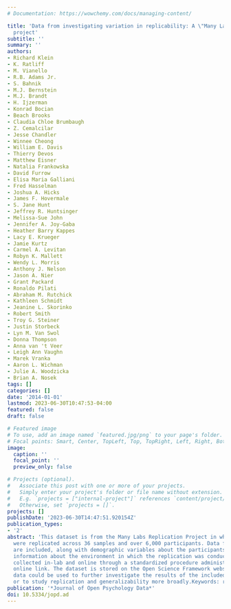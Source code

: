 ```yaml
---
# Documentation: https://wowchemy.com/docs/managing-content/

title: 'Data from investigating variation in replicability: A \"Many Labs\" replication
  project'
subtitle: ''
summary: ''
authors:
- Richard Klein
- K. Ratliff
- M. Vianello
- R.B. Adams Jr.
- S. Bahnik
- M.J. Bernstein
- M.J. Brandt
- H. Ijzerman
- Konrad Bocian
- Beach Brooks
- Claudia Chloe Brumbaugh
- Z. Cemalcilar
- Jesse Chandler
- Winnee Cheong
- William E. Davis
- Thierry Devos
- Matthew Eisner
- Natalia Frankowska
- David Furrow
- Elisa Maria Galliani
- Fred Hasselman
- Joshua A. Hicks
- James F. Hovermale
- S. Jane Hunt
- Jeffrey R. Huntsinger
- Melissa-Sue John
- Jennifer A. Joy-Gaba
- Heather Barry Kappes
- Lacy E. Krueger
- Jamie Kurtz
- Carmel A. Levitan
- Robyn K. Mallett
- Wendy L. Morris
- Anthony J. Nelson
- Jason A. Nier
- Grant Packard
- Ronaldo Pilati
- Abraham M. Rutchick
- Kathleen Schmidt
- Jeanine L. Skorinko
- Robert Smith
- Troy G. Steiner
- Justin Storbeck
- Lyn M. Van Swol
- Donna Thompson
- Anna van 't Veer
- Leigh Ann Vaughn
- Marek Vranka
- Aaron L. Wichman
- Julie A. Woodzicka
- Brian A. Nosek
tags: []
categories: []
date: '2014-01-01'
lastmod: 2023-06-30T10:47:53-04:00
featured: false
draft: false

# Featured image
# To use, add an image named `featured.jpg/png` to your page's folder.
# Focal points: Smart, Center, TopLeft, Top, TopRight, Left, Right, BottomLeft, Bottom, BottomRight.
image:
  caption: ''
  focal_point: ''
  preview_only: false

# Projects (optional).
#   Associate this post with one or more of your projects.
#   Simply enter your project's folder or file name without extension.
#   E.g. `projects = ["internal-project"]` references `content/project/deep-learning/index.md`.
#   Otherwise, set `projects = []`.
projects: []
publishDate: '2023-06-30T14:47:51.920154Z'
publication_types:
- '2'
abstract: 'This dataset is from the Many Labs Replication Project in which 13 effects
  were replicated across 36 samples and over 6,000 participants. Data from the replications
  are included, along with demographic variables about the participants and contextual
  information about the environment in which the replication was conducted. Data were
  collected in-lab and online through a standardized procedure administered via an
  online link. The dataset is stored on the Open Science Framework website. These
  data could be used to further investigate the results of the included 13 effects
  or to study replication and generalizability more broadly.Keywords: replication,  generalizability,  context'
publication: '*Journal of Open Psychology Data*'
doi: 10.5334/jopd.ad
---
```

